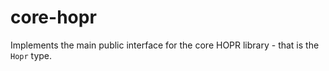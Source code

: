 # core-hopr

Implements the main public interface for the core HOPR library - that is the `Hopr` type.

